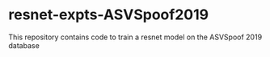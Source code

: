 # resnet-expts-ASVSpoof2019
This repository contains code to train a resnet model on the ASVSpoof 2019 database
